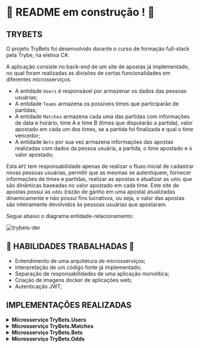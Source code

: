 # :construction: README em construção ! :construction:

## TRYBETS

O projeto TryBets foi desenvolvido durante o curso de formação full-stack pela Trybe, na eletiva C#.

A aplicação consiste no back-end de um site de apostas já implementado, no qual foram realizadas as divisões de certas funcionalidades em diferentes microsserviços.

- A entidade `Users` é responsável por armazenar os dados das pessoas usuárias;
- A entidade `Teams` armazena os possíveis times que participarão de partidas;
- A entidade `Matches` armazena cada uma das partidas com informações de data e horário, time A e time B (times que disputarão a partida), valor apostado em cada um dos times, se a partida foi finalizada e qual o time vencedor;
- A entidade `Bets` por sua vez armazena informações das apostas realizadas com dados da pessoa usuária, a partida, o time apostado e o valor apostado;

Esta `API` tem responsabilidade apenas de realizar o fluxo inicial de cadastrar novas pessoas usuárias, permitir que as mesmas se autentiquem, fornecer informações de times e partidas, realizar as apostas e atualizar as `odds` que são dinâmicas baseadas no valor apostado em cada time. Este site de apostas possui as `odds` (razão de ganho em uma aposta) atualizadas dinamicamente e não possui fins lucrativos, ou seja, o valor das apostas são inteiramente devolvidos às pessoas usuárias que apostaram.

Segue abaixo o diagrama entidade-relacionamento:
  
![trybets-der](https://github.com/user-attachments/assets/89a9702f-6f01-42c7-905b-6355c27ba478)

## 📖 HABILIDADES TRABALHADAS 📖

- Entendimento de uma arquitetura de microsserviços;
- Interpretação de um código fonte já implementado;
- Separação de responsabilidades de uma aplicação monolítica;
- Criação de imagens docker de aplicações web;
- Autenticação JWT;

## IMPLEMENTAÇÕES REALIZADAS

<details>
<summary><strong>Microsserviço TryBets.Users</strong></summary>

- `TryBets.Users`: responsável pelo cadastro e login de pessoas usuárias
    - `Fonte:` /src/TryBets.Users
    - `Porta`: 5501
    - `Rotas`:
        - POST /user/signup
        - POST /user/login
</details>

<details>
<summary><strong>Microsserviço TryBets.Matches</strong></summary>

- `TryBets.Matches`: responsável pela visualização de times e partidas
    - `Fonte:` /src/TryBets.Matches
    - `Porta`: 5502
    - `Rotas`:
        - GET /team
        - GET /match/{finished}
</details>

<details>
<summary><strong>Microsserviço TryBets.Bets</strong></summary>

- `TryBets.Bets`: responsável pelo cadastro e visualização de apostas
    - `Fonte:` /src/TryBets.Bets
    - `Porta`: 5503
    - `Rotas`:
        - POST /bet
        - GET /bet/{BetId}
</details>

<details>
<summary><strong>Microsserviço TryBets.Odds</strong></summary>

- `TryBets.Odds`: responsável pela atualização das odds de cada partida. Este microsserviço é novo e não é acessível ao site. Ele será utilizado pelo microsserviço TryBets.Bets e será chamado por este toda vez que uma nova aposta for cadastrada.
    - `Fonte:` /src/TryBets.Odds
    - `Porta`: 5504
    - `Rotas`:
        - PATCH /odd/{matchId}/{TeamId}/{BetValue}
</details>

